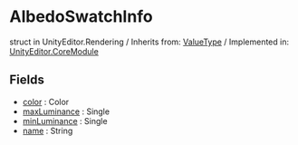 # AlbedoSwatchInfo
struct in UnityEditor.Rendering
 / Inherits from: <a href="https://docs.unity3d.com/6000.1/Documentation/ScriptReference/ValueType.html">ValueType</a> / Implemented in: <a href="https://docs.unity3d.com/6000.1/Documentation/ScriptReference/UnityEditor.CoreModule.html">UnityEditor.CoreModule</a>

## Fields
- <a href="https://docs.unity3d.com/6000.1/Documentation/ScriptReference/AlbedoSwatchInfo-color.html">color</a> : Color
- <a href="https://docs.unity3d.com/6000.1/Documentation/ScriptReference/AlbedoSwatchInfo-maxLuminance.html">maxLuminance</a> : Single
- <a href="https://docs.unity3d.com/6000.1/Documentation/ScriptReference/AlbedoSwatchInfo-minLuminance.html">minLuminance</a> : Single
- <a href="https://docs.unity3d.com/6000.1/Documentation/ScriptReference/AlbedoSwatchInfo-name.html">name</a> : String
